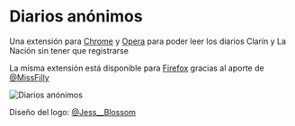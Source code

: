 Diarios anónimos
================

Una extensión para [Chrome](https://chrome.google.com/webstore/detail/diarios-an%C3%B3nimos/afkcafjohadnopckhbcopklmeknjcgkg) y [Opera](https://addons.opera.com/en/extensions/details/diarios-anonimos-clarin-y-la-nacion/?display=es) para poder leer los diarios Clarín y La Nación sin tener que registrarse

La misma extensión está disponible para [Firefox](https://addons.mozilla.org/es/firefox/addon/diarios-anonimos/) gracias al aporte de [@MissFilly](https://github.com/MissFilly/diarios-anonimos-firefox)

![Diarios anónimos](https://raw.githubusercontent.com/wacko/diarios-anonimos/master/images/banner-640x400.png)

Diseño del logo: [@Jess__Blossom](https://twitter.com/Jess__Blossom)
